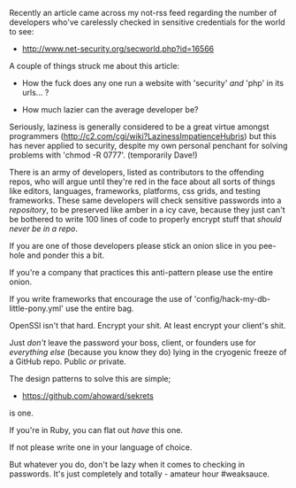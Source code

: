 Recently an article came across my not-rss feed regarding the number of developers who've carelessly checked in sensitive credentials for the world to see:

- http://www.net-security.org/secworld.php?id=16566

A couple of things struck me about this article:

- How the fuck does any one run a website with 'security' *and* 'php' in its urls... ?

- How much lazier can the average developer be?

Seriously, laziness is generally considered to be a great virtue amongst programmers (http://c2.com/cgi/wiki?LazinessImpatienceHubris) but this has never applied to security, despite my own personal penchant for solving problems with 'chmod -R 0777'.  (temporarily Dave!)

There is an army of developers, listed as contributors to the offending repos, who will argue until they're red in the face about all sorts of things like editors, languages, frameworks, platforms, css grids, and testing frameworks.  These same developers will check sensitive passwords into a *repository*, to be preserved like amber in a icy cave, because they just can't be bothered to write 100 lines of code to properly encrypt stuff that *should never be in a repo*.

If you are one of those developers please stick an onion slice in you pee-hole and ponder this a bit.

If you're a company that practices this anti-pattern please use the entire onion.

If you write frameworks that encourage the use of 'config/hack-my-db-little-pony.yml' use the entire bag.

OpenSSl isn't that hard.  Encrypt your shit.  At least encrypt your client's shit.

Just *don't* leave the password your boss, client, or founders use for *everything else* (because you know they do) lying in the cryogenic freeze of a GitHub repo.  Public *or* private.

The design patterns to solve this are simple;

- https://github.com/ahoward/sekrets

is one.

If you're in Ruby, you can flat out *have* this one.

If not please write one in your language of choice.

But whatever you do, don't be lazy when it comes to checking in passwords.  It's just completely and totally - amateur hour #weaksauce.

